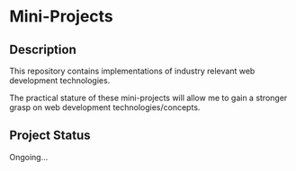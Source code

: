 # Mini-Projects

## Description 

This repository contains implementations of industry relevant web development technologies.

The practical stature of these mini-projects will allow me to gain a stronger grasp on web development technologies/concepts.

## Project Status

Ongoing...
